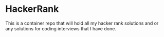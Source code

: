 # HackerRank
This is a container repo that will hold all my hacker rank solutions and or any solutions for coding interviews that I have done.
